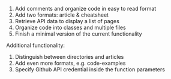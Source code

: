 1. Add comments and organize code in easy to read format
2. Add two formats: article & cheatsheet
3. Retrieve API data to display a list of pages
4. Organize code into classes and multiple files
5. Finish a minimal version of the current functionality

Additional functionality:
1. Distinguish between directories and articles
2. Add even more formats, e.g. code-examples
3. Specify Github API credential inside the function parameters